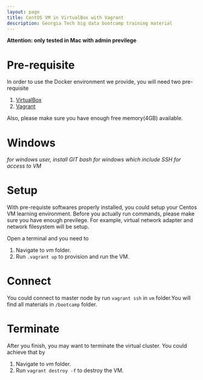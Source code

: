 ```yaml
---
layout: page
title: CentOS VM in VirtualBox with Vagrant
description: Georgia Tech big data bootcamp training material
---
```


**Attention: only tested in Mac with admin previlege**

# Pre-requisite

In order to use the Docker environment we provide, you will need two pre-requisite
1. [VirtualBox](https://www.virtualbox.org/wiki/Downloads)
2. [Vagrant](http://www.vagrantup.com/downloads.html)

Also, please make sure you have enough free memory(4GB) available.

# Windows

*for windows user, install GIT bash for windows which include SSH for access to VM*

# Setup
With pre-requiste softwares properly installed, you could setup your Centos VM learning environment. Before you actually run commands, please make sure you have enough previlege. For example, virtual network adapter and network filesystem will be setup.

Open a terminal and you need to

1. Navigate to *vm* folder.
2. Run `.vagrant up` to provision and run the VM.

# Connect
You could connect to master node by run `vagrant ssh` in `vm` folder.You will find all materials in `/bootcamp` folder.


# Terminate
After you finish, you may want to terminate the virtual cluster. You could achieve that by

1. Navigate to *vm* folder.
2. Run `vagrant destroy -f` to destroy the VM.
